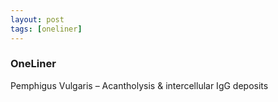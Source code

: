```yaml
---
layout: post
tags: [oneliner]
---
```



### OneLiner

Pemphigus Vulgaris – Acantholysis & intercellular IgG deposits
